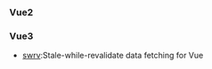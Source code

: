 ### Vue2

### Vue3

* [swrv](https://github.com/Kong/swrv):Stale-while-revalidate data fetching for Vue
